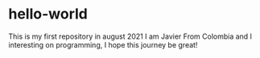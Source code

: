 # hello-world
This is my first repository in august 2021
I am Javier From Colombia and I interesting on programming, I hope this journey be great!
